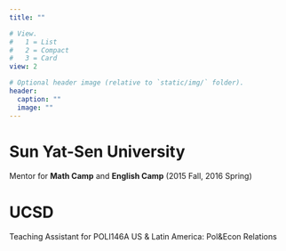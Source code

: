 ```yaml
---
title: ""

# View.
#   1 = List
#   2 = Compact
#   3 = Card
view: 2

# Optional header image (relative to `static/img/` folder).
header:
  caption: ""
  image: ""
---
```

# Sun Yat-Sen University

Mentor for **Math Camp** and **English Camp** (2015 Fall, 2016 Spring)



# UCSD

Teaching Assistant for POLI146A US & Latin America: Pol&Econ Relations